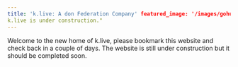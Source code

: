 ```yaml
---
title: 'k.live: A don Federation Company' featured_image: '/images/gohugo-default-sample-hero-image.jpg' description: "
k.live is under construction."
---
```


Welcome to the new home of k.live, please bookmark this website and check back in a couple of days. The website is still
under construction but it should be completed soon.
